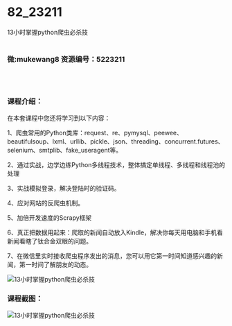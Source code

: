 # 82_23211
13小时掌握python爬虫必杀技
<br/></br>
<h3>微:mukewang8 资源编号：5223211</h3>
<br/></br>
<h3>课程介绍：</h3>
<p>在本套课程中您还将学习到以下内容：</p>
<p>1、爬虫常用的Python类库：request、re、pymysql、peewee、beautifulsoup、lxml、urllib、pickle、json、threading、concurrent.futures、selenium、smtplib、fake_useragent等。</p>
<p>2、通过实战，边学边练Python多线程技术，整体搞定单线程、多线程和线程池的处理</p>
<p>3、实战模拟登录，解决登陆时的验证码。</p>
<p>4、应对网站的反爬虫机制。</p>
<p>5、加倍开发速度的Scrapy框架</p>
<p>6、真正把数据用起来：爬取的新闻自动放入Kindle，解决你每天用电脑和手机看新闻看瞎了钛合金双眼的问题。</p>
<p>7、在微信里实时接收爬虫程序发出的消息，您可以用它第一时间知道感兴趣的新闻，第一时间了解朋友的动态。</p>
<p><img src="https://www.ko996.com/wp-content/uploads/img/2022/03/1-47-300x92.png" alt="13小时掌握python爬虫必杀技"></p>
<div class="info-desc">
<h3>课程截图：</h3>
<p><img src="https://www.ko996.com/wp-content/uploads/img/2022/03/2-27.png" alt="13小时掌握python爬虫必杀技"></p>


			
</div>
